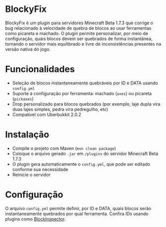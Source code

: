 # BlockyFix
BlockyFix é um plugin para servidores Minecraft Beta 1.7.3 que corrige o bug relacionado à velocidade de quebra de blocos ao usar ferramentas como picareta e machado. O plugin permite personalizar, por meio de configuração, quais blocos devem ser quebrados de forma instantânea, tornando o servidor mais equilibrado e livre de inconsistências presentes na versão nativa do jogo.

# Funcionalidades
- Seleção de blocos instantaneamente quebráveis por ID e DATA usando `config.yml`
- Suporte à configuração por ferramenta: machado (`axes`) ou picareta (`pickaxes`)
- Drop personalizado para blocos quebrados (por exemplo, laje dupla vira duas lajes simples, pedra vira pedregulho, etc)
- Compatível com Uberbukkit 2.0.2

# Instalação
- Compile o projeto com Maven (`mvn clean package`)
- Coloque o arquivo gerado `.jar` em `/plugins` do servidor Minecraft Beta 1.7.3
- O plugin gera automaticamente o `config.yml`, que pode ser editado conforme sua necessidade
- Reinicie o servidor

# Configuração
O arquivo `config.yml` permite definir, por ID e DATA, quais blocos serão instantaneamente quebrados por qual ferramenta. Confira IDs usando plugins como [BlockInspector](tab:https://github.com/andradecore/BlockyFix).